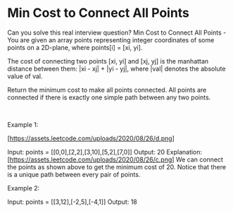 # Min Cost to Connect All Points

Can you solve this real interview question? Min Cost to Connect All Points - You are given an array points representing integer coordinates of some points on a 2D-plane, where points[i] = [xi, yi].

The cost of connecting two points [xi, yi] and [xj, yj] is the manhattan distance between them: |xi - xj| + |yi - yj|, where |val| denotes the absolute value of val.

Return the minimum cost to make all points connected. All points are connected if there is exactly one simple path between any two points.

 

Example 1:

[https://assets.leetcode.com/uploads/2020/08/26/d.png]


Input: points = [[0,0],[2,2],[3,10],[5,2],[7,0]]
Output: 20
Explanation: 
[https://assets.leetcode.com/uploads/2020/08/26/c.png]
We can connect the points as shown above to get the minimum cost of 20.
Notice that there is a unique path between every pair of points.


Example 2:


Input: points = [[3,12],[-2,5],[-4,1]]
Output: 18